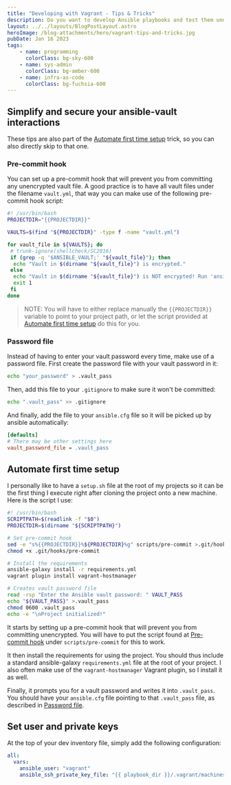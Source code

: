 ```yaml
---
title: "Developing with Vagrant - Tips & Tricks"
description: Do you want to develop Ansible playbooks and test them under Vagrant? Here are some random tips&tricks
layout: ../../layouts/BlogPostLayout.astro
heroImage: /blog-attachments/hero/vagrant-tips-and-tricks.jpg
pubDate: Jan 16 2023
tags:
    - name: programming
      colorClass: bg-sky-600
    - name: sys-admin
      colorClass: bg-amber-600
    - name: infra-as-code
      colorClass: bg-fuchsia-600
---
```


## Simplify and secure your ansible-vault interactions

These tips are also part of the [Automate first time setup](#automate-first-time-setup) trick, so you can also directly skip to that one.

### Pre-commit hook

You can set up a pre-commit hook that will prevent you from committing any unencrypted vault file. A good practice is to have all vault files under the filename `vault.yml`, that way you can make use of the following pre-commit hook script:

```bash
#! /usr/bin/bash
PROJECTDIR="{{PROJECTDIR}}"

VAULTS=$(find "${PROJECTDIR}" -type f -name "vault.yml")

for vault_file in ${VAULTS}; do
 # trunk-ignore(shellcheck/SC2016)
 if (grep -q '$ANSIBLE_VAULT;' "${vault_file}"); then
  echo "Vault in $(dirname "${vault_file}") is encrypted."
 else
  echo "Vault in $(dirname "${vault_file}") is NOT encrypted! Run 'ansible-vault encrypt ${vault_file}' and try again."
  exit 1
 fi
done
```

> NOTE: You will have to either replace manually the `{{PROJECTDIR}}` variable to point to your project path, or let the script provided at [Automate first time setup](#automate-first-time-setup) do this for you.

### Password file

Instead of having to enter your vault password every time, make use of a password file. First create the password file with your vault password in it:

```bash
echo "your_password" > .vault_pass
```

Then, add this file to your `.gitignore` to make sure it won't be committed:

```bash
echo ".vault_pass" >> .gitignore
```

And finally, add the file to your `ansible.cfg` file so it will be picked up by ansible automatically:

```cfg
[defaults]
# There may be other settings here
vault_password_file = .vault_pass
```

## Automate first time setup

I personally like to have a `setup.sh` file at the root of my projects so it can be the first thing I execute right after cloning the project onto a new machine. Here is the script I use:

```bash
#! /usr/bin/bash
SCRIPTPATH=$(readlink -f "$0")
PROJECTDIR=$(dirname "${SCRIPTPATH}")

# Set pre-commit hook
sed -e "s%{{PROJECTDIR}}%${PROJECTDIR}%g" scripts/pre-commit >.git/hooks/pre-commit
chmod +x .git/hooks/pre-commit

# Install the requirements
ansible-galaxy install -r requirements.yml
vagrant plugin install vagrant-hostmanager

# Creates vault password file
read -rsp "Enter the Ansible vault password: " VAULT_PASS
echo "${VAULT_PASS}" >.vault_pass
chmod 0600 .vault_pass
echo -e "\nProject initialized!"
```

It starts by setting up a pre-commit hook that will prevent you from committing unencrypted. You will have to put the script found at [Pre-commit hook](#pre-commit-hook) under `scripts/pre-commit` for this to work.

It then install the requirements for using the project. You should thus include a standard ansible-galaxy `requirements.yml` file at the root of your project. I also often make use of the `vagrant-hostmanager` Vagrant plugin, so I install it as well.

Finally, it prompts you for a vault password and writes it into `.vault_pass`. You should have your `ansible.cfg` file pointing to that `.vault_pass` file, as described in [Password file](#password-file).

## Set user and private keys

At the top of your dev inventory file, simply add the following configuration:

```yaml
all:
  vars:
    ansible_user: "vagrant"
    ansible_ssh_private_key_file: "{{ playbook_dir }}/.vagrant/machines/{{ inventory_hostname }}/virtualbox/private_key"
```
